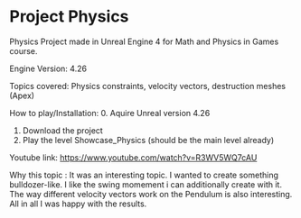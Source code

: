 # Project Physics

Physics Project made in Unreal Engine 4 for Math and Physics in Games course.

Engine Version: 4.26

Topics covered: Physics constraints, velocity vectors, destruction meshes (Apex)

How to play/Installation:
0. Aquire Unreal version 4.26
1. Download the project 
2. Play the level Showcase_Physics (should be the main level already)

Youtube link: https://www.youtube.com/watch?v=R3WV5WQ7cAU


Why this topic : It was an interesting topic. I wanted to create something bulldozer-like. I like the swing momement i can additionally create with it. The way different velocity vectors work on the Pendulum is also interesting. All in all I was happy with the results.
